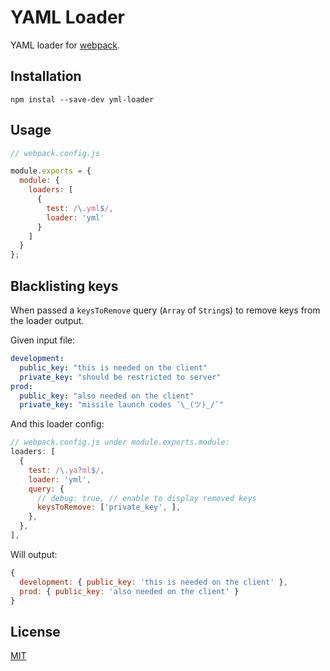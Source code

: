 YAML Loader
===========

YAML loader for [webpack](https://webpack.github.io).


Installation
------------

```
npm instal --save-dev yml-loader
```

Usage
-----

```js
// webpack.config.js

module.exports = {
  module: {
    loaders: [
      {
        test: /\.yml$/,
        loader: 'yml'
      }
    ]
  }
};
```


Blacklisting keys
-----------------

When passed a `keysToRemove` query (`Array` of `String`s) to remove keys from the loader output.

Given input file:
```yaml
development:
  public_key: "this is needed on the client"
  private_key: "should be restricted to server"
prod:
  public_key: "also needed on the client"
  private_key: "missile launch codes ¯\_(ツ)_/¯"
```
And this loader config:
```js
// webpack.config.js under module.exports.module:
loaders: [
  {
    test: /\.ya?ml$/,
    loader: 'yml',
    query: {
      // debug: true, // enable to display removed keys
      keysToRemove: ['private_key', ],
    },
  },
],
```
Will output:
```js
{
  development: { public_key: 'this is needed on the client' },
  prod: { public_key: 'also needed on the client' }
}
```

License
-------
[MIT](LICENSE)
